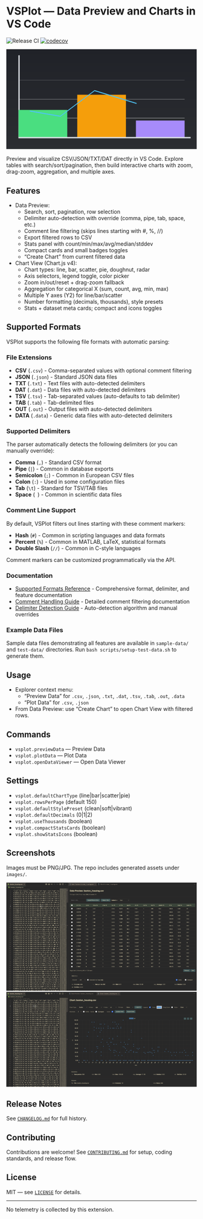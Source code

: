 # VSPlot — Data Preview and Charts in VS Code

![Release CI](https://github.com/Anselmoo/vsplot/actions/workflows/release.yml/badge.svg)
[![codecov](https://codecov.io/gh/Anselmoo/vsplot/branch/main/graph/badge.svg)](https://codecov.io/gh/Anselmoo/vsplot)

![VSPlot Banner](images/banner-1200x630.png)

Preview and visualize CSV/JSON/TXT/DAT directly in VS Code. Explore tables with search/sort/pagination, then build interactive charts with zoom, drag-zoom, aggregation, and multiple axes.

## Features

- Data Preview:
  - Search, sort, pagination, row selection
  - Delimiter auto-detection with override (comma, pipe, tab, space, etc.)
  - Comment line filtering (skips lines starting with #, %, //)
  - Export filtered rows to CSV
  - Stats panel with count/min/max/avg/median/stddev
  - Compact cards and small badges toggles
  - “Create Chart” from current filtered data
- Chart View (Chart.js v4):
  - Chart types: line, bar, scatter, pie, doughnut, radar
  - Axis selectors, legend toggle, color picker
  - Zoom in/out/reset + drag-zoom fallback
  - Aggregation for categorical X (sum, count, avg, min, max)
  - Multiple Y axes (Y2) for line/bar/scatter
  - Number formatting (decimals, thousands), style presets
  - Stats + dataset meta cards; compact and icons toggles

## Supported Formats

VSPlot supports the following file formats with automatic parsing:

### File Extensions
- **CSV** (`.csv`) - Comma-separated values with optional comment filtering
- **JSON** (`.json`) - Standard JSON data files
- **TXT** (`.txt`) - Text files with auto-detected delimiters
- **DAT** (`.dat`) - Data files with auto-detected delimiters
- **TSV** (`.tsv`) - Tab-separated values (auto-defaults to tab delimiter)
- **TAB** (`.tab`) - Tab-delimited files
- **OUT** (`.out`) - Output files with auto-detected delimiters
- **DATA** (`.data`) - Generic data files with auto-detected delimiters

### Supported Delimiters
The parser automatically detects the following delimiters (or you can manually override):
- **Comma** (`,`) - Standard CSV format
- **Pipe** (`|`) - Common in database exports
- **Semicolon** (`;`) - Common in European CSV files
- **Colon** (`:`) - Used in some configuration files
- **Tab** (`\t`) - Standard for TSV/TAB files
- **Space** (` `) - Common in scientific data files

### Comment Line Support
By default, VSPlot filters out lines starting with these comment markers:
- **Hash** (`#`) - Common in scripting languages and data formats
- **Percent** (`%`) - Common in MATLAB, LaTeX, statistical formats
- **Double Slash** (`//`) - Common in C-style languages

Comment markers can be customized programmatically via the API.

### Documentation
- [Supported Formats Reference](docs/SUPPORTED_FORMATS.md) - Comprehensive format, delimiter, and feature documentation
- [Comment Handling Guide](docs/COMMENT_HANDLING.md) - Detailed comment filtering documentation
- [Delimiter Detection Guide](docs/DELIMITER_DETECTION.md) - Auto-detection algorithm and manual overrides

### Example Data Files
Sample data files demonstrating all features are available in `sample-data/` and `test-data/` directories. Run `bash scripts/setup-test-data.sh` to generate them.

## Usage

- Explorer context menu:
  - “Preview Data” for `.csv`, `.json`, `.txt`, `.dat`, `.tsv`, `.tab`, `.out`, `.data`
  - “Plot Data” for `.csv`, `.json`
- From Data Preview: use “Create Chart” to open Chart View with filtered rows.

## Commands

- `vsplot.previewData` — Preview Data
- `vsplot.plotData` — Plot Data
- `vsplot.openDataViewer` — Open Data Viewer

## Settings

- `vsplot.defaultChartType` (line|bar|scatter|pie)
- `vsplot.rowsPerPage` (default 150)
- `vsplot.defaultStylePreset` (clean|soft|vibrant)
- `vsplot.defaultDecimals` (0|1|2)
- `vsplot.useThousands` (boolean)
- `vsplot.compactStatsCards` (boolean)
- `vsplot.showStatsIcons` (boolean)

## Screenshots

Images must be PNG/JPG. The repo includes generated assets under `images/`.

![Data Preview screenshot](images/screenshot-data-preview.png)
![Chart View screenshot](images/screenshot-chart-view.png)

## Release Notes

See [`CHANGELOG.md`](CHANGELOG.md) for full history.

## Contributing

Contributions are welcome! See [`CONTRIBUTING.md`](CONTRIBUTING.md) for setup, coding standards, and release flow.

## License

MIT — see [`LICENSE`](LICENSE) for details.

---

No telemetry is collected by this extension.
